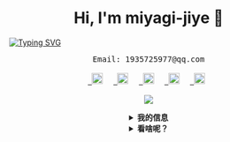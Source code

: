 <h1 align="center">Hi, I'm miyagi-jiye 👋</h1>

<a href="https://git.io/typing-svg">
  <img src="https://readme-typing-svg.herokuapp.com?font=Fira+Code&size=22&duration=2500&pause=5000&center=true&width=1200&height=40&lines=%E4%BB%8E%E7%90%86%E8%AE%BA%E4%B8%8A%E8%AE%B2%EF%BC%8C%E7%90%86%E8%AE%BA%E5%92%8C%E5%AE%9E%E8%B7%B5%E4%B9%8B%E9%97%B4%E6%B2%A1%E6%9C%89%E5%8C%BA%E5%88%AB%E3%80%82%E4%BD%86%E5%9C%A8%E5%AE%9E%E8%B7%B5%E4%B8%AD%EF%BC%8C%E8%BF%99%E6%98%AF%E6%9C%89%E5%8C%BA%E5%88%AB%E7%9A%84%E3%80%82" alt="Typing SVG" />
</a>

<p align="center">
    <samp>
       Email: 1935725977@qq.com
    </samp>
    <br/><br/>
    <code><a href="https://web.okjike.com/"> <img height="20" src="https://user-images.githubusercontent.com/46062972/190096676-6095c719-4cf5-4148-afc2-a00b256b6e40.png"></a></code> &nbsp;
    <code> <a href="https://twitter.com/"> <img height="20" src="https://user-images.githubusercontent.com/46062972/190095674-1edcfa35-6ea9-47b4-b969-35ff9104e7cd.png"></a></code> &nbsp;
    <code> <a href="https://www.zhihu.com/"> <img height="20" src="https://user-images.githubusercontent.com/46062972/190096127-e3cadf80-6858-4ae4-981c-632246d7b82f.png"></a></code> &nbsp;
    <code> <a href="https://weibo.com/"> <img height="20" src="https://user-images.githubusercontent.com/46062972/190096532-03e4290e-b88d-49c1-acbb-99f700b3b7ed.png"></a></code> &nbsp;
    <code> <a href="https://space.bilibili.com/24772083"> <img height="20" src="https://user-images.githubusercontent.com/46062972/194840497-22835c48-f50b-483e-ad6c-98548d463944.png"></a></code> &nbsp;
    <br/><br/>
    <a href="https://alili.tech"><img src="https://profile-counter.glitch.me/Miyagi-jiye/count.svg" /></a>
</p>

<details>
<summary align="center"><b>我的信息</b></summary><br>
  
**关于我** 

- 🔭 I’m currently working on ...
- 🌱 I’m currently learning ...
- 👯 I’m looking to collaborate on ...
- 🤔 I’m looking for help with ...
- 💬 Ask me about ...
- 📫 How to reach me: ...
- 😄 Pronouns: ...
- ⚡ Fun fact: ...

**技能**

<img src="https://img.shields.io/badge/Html5-%23e34f26.svg?logo=html5&logoColor=white&style=flat-square" alt="HTML5" /> <img src="https://img.shields.io/badge/CSS3-%231572b6.svg?logo=css3&logoColor=white&style=flat-square" alt="CSS3" />
<img src="https://img.shields.io/badge/JavaScript-%23323330.svg?logo=javascript&logoColor=%23F7DF1E&style=flat-square" alt="JavaScript" />
<img src="https://img.shields.io/badge/Node.js-%2343853d.svg?logo=node.js&logoColor=white&style=flat-square" alt="Node.js" />
<img src="https://img.shields.io/badge/NPM-%23cb0000.svg?logo=npm&logoColor=white&style=flat-square" alt="npm" />
<img src="https://img.shields.io/badge/Vue.js-%2335495e.svg?logo=Vue.js&logoColor=%234fc08d&style=flat-square" alt="Vue.js" />
<img src="https://img.shields.io/badge/React-%2320232a.svg?logo=React&logoColor=%2361dafb&style=flat-square" alt="React" />
<img src="https://img.shields.io/badge/Babel-%23323330.svg?logo=babel&logoColor=%23f9dc3e&style=flat-square" alt="Babel" />
<img src="https://img.shields.io/badge/Webpack-%231e72b3.svg?logo=Webpack&logoColor=white&style=flat-square" alt="Webpack" /> 
<img src="https://img.shields.io/badge/Vite-%23000000.svg?logo=vite&logoColor=blue&style=flat-square" alt="Vite" >
<img src="https://img.shields.io/badge/-Less-1D365D?style=flat-square&logo=Less&logoColor=white" alt="Less"/>
<img alt="NestJs" src="https://img.shields.io/badge/-NestJs-ea2845?style=flat-square&logo=nestjs&logoColor=white" />

**工具**

<img src="https://img.shields.io/badge/Visual%20studio%20code-%230078d7.svg?logo=visual-studio-code&logoColor=white&style=flat-square" alt="Visual Studio Code" /> <img src="https://img.shields.io/badge/Github-%23000000.svg?logo=github&logoColor=white&style=flat-square" alt="Github" /> 
<img src="https://img.shields.io/badge/Photoshop-%2331a8ff.svg?logo=adobe-photoshop&logoColor=white&style=flat-square" alt="Photoshop" />

**Github状态**

<img align="center" style="width:100%" src="https://github-readme-stats.vercel.app/api?username=Miyagi-jiye&show_icons=true&theme=buefy" />

**Github语言**

<img align="center" style="width:100%" src="https://github-readme-stats.vercel.app/api/top-langs/?username=Miyagi-jiye&layout=compact&theme=buefy" />

**Github动态**

<img align="center" style="width:100%;" src="https://activity-graph.herokuapp.com/graph?username=Miyagi-jiye&theme=react-dark&hide_border=true&area=true" />

<br>
</details>

<details>
<summary align="center"><b>看啥呢？</b></summary><br>
<div align="center"><img src="https://user-images.githubusercontent.com/26431026/167385898-1fecf0ad-8560-4e31-bcf1-5df5ba2842f1.png"></div>
</details>
